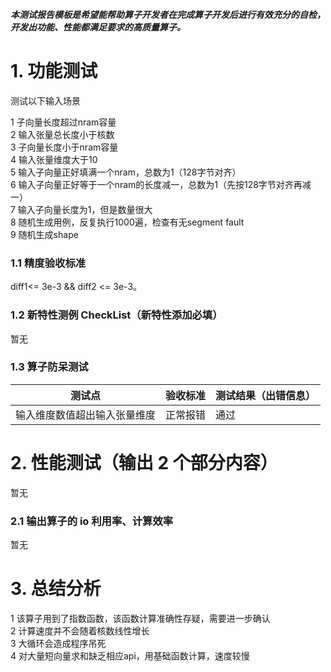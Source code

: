 **_本测试报告模板是希望能帮助算子开发者在完成算子开发后进行有效充分的自检，开发出功能、性能都满足要求的高质量算子。_**

# 1. 功能测试
测试以下输入场景

1 子向量长度超过nram容量  
2 输入张量总长度小于核数  
3 子向量长度小于nram容量  
4 输入张量维度大于10  
5 输入子向量正好填满一个nram，总数为1（128字节对齐）  
6 输入子向量正好等于一个nram的长度减一，总数为1（先按128字节对齐再减一）  
7 输入子向量长度为1，但是数量很大  
8 随机生成用例，反复执行1000遍，检查有无segment fault  
9 随机生成shape



### 1.1 精度验收标准

diff1<= 3e-3 && diff2 <= 3e-3。

### 1.2 新特性测例 CheckList（新特性添加必填）

暂无

### **1.3 算子防呆测试**

| 测试点                       | 验收标准 | 测试结果（出错信息）   |
| -----------------------------| -------- | -------------------- |
| 输入维度数值超出输入张量维度   |正常报错  |     通过               |


# 2. 性能测试（输出 2 个部分内容）

暂无

### 2.1 输出算子的 io 利用率、计算效率

暂无

# 3. 总结分析

1 该算子用到了指数函数，该函数计算准确性存疑，需要进一步确认  
2 计算速度并不会随着核数线性增长  
3 大循环会造成程序吊死  
4 对大量短向量求和缺乏相应api，用基础函数计算，速度较慢  
